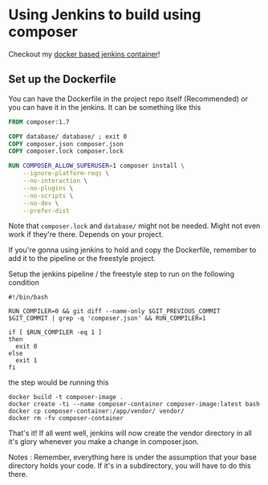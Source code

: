 # Using Jenkins to build using composer

Checkout my [docker based jenkins container](https://github.com/sudh33ra/animated-couscous/blob/master/README.md)! 

## Set up the Dockerfile

You can have the Dockerfile in the project repo itself (Recommended) or you can have it in the jenkins. It can be something like this

```Dockerfile
FROM composer:1.7

COPY database/ database/ ; exit 0
COPY composer.json composer.json
COPY composer.lock composer.lock

RUN COMPOSER_ALLOW_SUPERUSER=1 composer install \
    --ignore-platform-reqs \
    --no-interaction \
    --no-plugins \
    --no-scripts \
    --no-dev \
    --prefer-dist
```

Note that `composer.lock` and `database/` might not be needed. Might not even work if they're there. Depends on your project.

If you're gonna using jenkins to hold and copy the Dockerfile, remember to add it to the pipeline or the freestyle project.

Setup the jenkins pipeline / the freestyle step to run on the following condition

```shell
#!/bin/bash

RUN_COMPILER=0 && git diff --name-only $GIT_PREVIOUS_COMMIT $GIT_COMMIT | grep -q 'composer.json' && RUN_COMPILER=1

if [ $RUN_COMPILER -eq 1 ]
then
  exit 0
else
  exit 1
fi
```

the step would be running this

```shell
docker build -t composer-image .
docker create -ti --name composer-container composer-image:latest bash
docker cp composer-container:/app/vendor/ vendor/
docker rm -fv composer-container
```

That's it! If all went well, jenkins will now create the vendor directory in all it's glory whenever you make a change in composer.json.

Notes : Remember, everything here is under the assumption that your base directory holds your code. If it's in a subdirectory, you will have to do this there.
